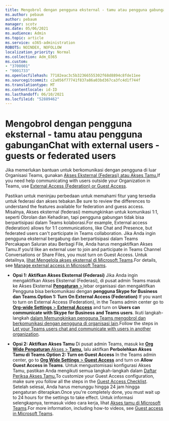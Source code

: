 ```yaml
---
title: Mengobrol dengan pengguna eksternal - tamu atau pengguna gabungan
ms.author: pebaum
author: pebaum
manager: scotv
ms.date: 05/06/2021
ms.audience: Admin
ms.topic: article
ms.service: o365-administration
ROBOTS: NOINDEX, NOFOLLOW
localization_priority: Normal
ms.collection: Adm_O365
ms.custom:
- "3700001"
- "9001733"
ms.openlocfilehash: 77182eac3c5b32366555302f68d8894c8fde11ee
ms.sourcegitcommit: c2a056f77741f837a86a03bd367ca3fc4d1f744f
ms.translationtype: MT
ms.contentlocale: id-ID
ms.lasthandoff: 06/10/2021
ms.locfileid: "52889462"
---
```

# <a name="chat-with-external-users---guests-or-federated-users"></a><span data-ttu-id="e17b0-102">Mengobrol dengan pengguna eksternal - tamu atau pengguna gabungan</span><span class="sxs-lookup"><span data-stu-id="e17b0-102">Chat with external users - guests or federated users</span></span>

<span data-ttu-id="e17b0-103">Jika memerlukan bantuan untuk berkomunikasi dengan pengguna di luar Organisasi Teams, gunakan [Akses Eksternal (Federasi) atau Akses Tamu.](/microsoftteams/manage-external-access#external-access-vs-guest-access)</span><span class="sxs-lookup"><span data-stu-id="e17b0-103">If you need help communicating with users outside your Organization in Teams, use [External Access (Federation) or Guest Access](/microsoftteams/manage-external-access#external-access-vs-guest-access).</span></span>

<span data-ttu-id="e17b0-104">Pastikan untuk meninjau perbedaan untuk memahami fitur yang tersedia untuk federasi dan akses tebakan.</span><span class="sxs-lookup"><span data-stu-id="e17b0-104">Be sure to review the differences to understand the features available for federation and guess access.</span></span> <span data-ttu-id="e17b0-105">Misalnya, Akses eksternal (federasi) memungkinkan untuk komunikasi 1:1, seperti Obrolan dan Kehadiran, tapi pengguna gabungan tidak bisa berpartisipasi dalam Teams kolaborasi.</span><span class="sxs-lookup"><span data-stu-id="e17b0-105">For example, External access (federation) allows for 1:1 communications, like Chat and Presence, but federated users can't participate in Teams collaboration.</span></span> <span data-ttu-id="e17b0-106">Jika Anda ingin pengguna eksternal bergabung dan berpartisipasi dalam Teams Percakapan Saluran atau Berbagi File, Anda harus mengaktifkan Akses Tamu.</span><span class="sxs-lookup"><span data-stu-id="e17b0-106">If you’d like an external user to join and participate in Teams Channel Conversations or Share Files, you must turn on Guest Access.</span></span> <span data-ttu-id="e17b0-107">Untuk detailnya, [lihat Mengelola akses eksternal di Microsoft Teams](/microsoftteams/manage-external-access#external-access-vs-guest-access).</span><span class="sxs-lookup"><span data-stu-id="e17b0-107">For details, see [Manage external access in Microsoft Teams](/microsoftteams/manage-external-access#external-access-vs-guest-access).</span></span>

- <span data-ttu-id="e17b0-108">**Opsi 1: Aktifkan Akses Eksternal (Federasi)** Jika Anda ingin mengaktifkan Akses Eksternal (Federasi), di pusat admin Teams masuk ke Akses Eksternal [ **Pengaturan**  > ](https://admin.teams.microsoft.com/company-wide-settings/external-communications) lebar organisasi dan mengaktifkan Pengguna bisa berkomunikasi dengan **pengguna Skype for Business dan Teams.**</span><span class="sxs-lookup"><span data-stu-id="e17b0-108">**Option 1: Turn On External Access (Federation)** If you want to turn on External Access (Federation), in the Teams admin center go to [**Org-wide Settings** > **External Access**](https://admin.teams.microsoft.com/company-wide-settings/external-communications) and turn on **Users can communicate with Skype for Business and Teams users**.</span></span> <span data-ttu-id="e17b0-109">Ikuti langkah-langkah [dalam Memungkinkan pengguna Teams mengobrol dan berkomunikasi dengan pengguna di organisasi lain](/microsoftteams/manage-external-access#let-your-teams-users-chat-and-communicate-with-users-in-another-organization).</span><span class="sxs-lookup"><span data-stu-id="e17b0-109">Follow the steps in [Let your Teams users chat and communicate with users in another organization](/microsoftteams/manage-external-access#let-your-teams-users-chat-and-communicate-with-users-in-another-organization).</span></span>

- <span data-ttu-id="e17b0-110">**Opsi 2: Aktifkan Akses Tamu** Di pusat admin Teams, masuk ke [ **Org Wide Pengaturan** Akses  >  **Tamu,**](https://admin.teams.microsoft.com/company-wide-settings/guest-configuration) lalu aktifkan **Perbolehkan Akses Tamu di Teams**.</span><span class="sxs-lookup"><span data-stu-id="e17b0-110">**Option 2: Turn on Guest Access** In the Teams admin center, go to [**Org Wide Settings** > **Guest Access**](https://admin.teams.microsoft.com/company-wide-settings/guest-configuration) and turn on **Allow Guest Access in Teams**.</span></span> <span data-ttu-id="e17b0-111">Untuk mengustomisasi konfigurasi Akses Tamu, pastikan Anda mengikuti semua langkah-langkah dalam [Daftar Periksa Akses Tamu.](/microsoftteams/guest-access-checklist)</span><span class="sxs-lookup"><span data-stu-id="e17b0-111">To customize your Guest Access configuration, make sure you follow all the steps in the [Guest Access Checklist](/microsoftteams/guest-access-checklist).</span></span> <span data-ttu-id="e17b0-112">Setelah selesai, Anda harus menunggu hingga 24 jam hingga pengaturan diterapkan.</span><span class="sxs-lookup"><span data-stu-id="e17b0-112">Once you're completely done, you must wait up to 24 hours for the settings to take effect.</span></span> <span data-ttu-id="e17b0-113">Untuk informasi selengkapnya, termasuk video cara kerja, lihat [Akses tamu di Microsoft Teams](/microsoftteams/guest-access).</span><span class="sxs-lookup"><span data-stu-id="e17b0-113">For more information, including how-to videos, see [Guest access in Microsoft Teams](/microsoftteams/guest-access).</span></span>